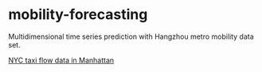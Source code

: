 # mobility-forecasting
Multidimensional time series prediction with Hangzhou metro mobility data set.

[NYC taxi flow data in Manhattan](https://transdim.github.io/dataset/NYC-taxi/)

